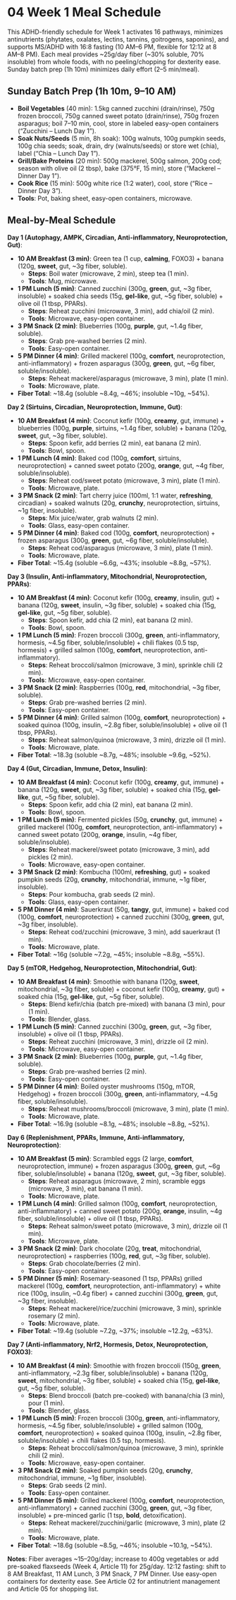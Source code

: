 # 04 Week 1 Meal Schedule

This ADHD-friendly schedule for Week 1 activates 16 pathways, minimizes antinutrients (phytates, oxalates, lectins, tannins, goitrogens, saponins), and supports MS/ADHD with 16:8 fasting (10 AM–6 PM, flexible for 12:12 at 8 AM–8 PM). Each meal provides ~25g/day fiber (~30% soluble, 70% insoluble) from whole foods, with no peeling/chopping for dexterity ease. Sunday batch prep (1h 10m) minimizes daily effort (2–5 min/meal).

## Sunday Batch Prep (1h 10m, 9–10 AM)
- **Boil Vegetables** (40 min): 1.5kg canned zucchini (drain/rinse), 750g frozen broccoli, 750g canned sweet potato (drain/rinse), 750g frozen asparagus; boil 7–10 min, cool, store in labeled easy-open containers (“Zucchini – Lunch Day 1”).
- **Soak Nuts/Seeds** (5 min, 8h soak): 100g walnuts, 100g pumpkin seeds, 100g chia seeds; soak, drain, dry (walnuts/seeds) or store wet (chia), label (“Chia – Lunch Day 1”).
- **Grill/Bake Proteins** (20 min): 500g mackerel, 500g salmon, 200g cod; season with olive oil (2 tbsp), bake (375°F, 15 min), store (“Mackerel – Dinner Day 1”).
- **Cook Rice** (15 min): 500g white rice (1:2 water), cool, store (“Rice – Dinner Day 3”).
- **Tools**: Pot, baking sheet, easy-open containers, microwave.

## Meal-by-Meal Schedule
**Day 1 (Autophagy, AMPK, Circadian, Anti-inflammatory, Neuroprotection, Gut)**:
- **10 AM Breakfast (3 min)**: Green tea (1 cup, **calming**, FOXO3) + banana (120g, **sweet**, gut, ~3g fiber, soluble).
  - **Steps**: Boil water (microwave, 2 min), steep tea (1 min).
  - **Tools**: Mug, microwave.
- **1 PM Lunch (5 min)**: Canned zucchini (300g, **green**, gut, ~3g fiber, insoluble) + soaked chia seeds (15g, **gel-like**, gut, ~5g fiber, soluble) + olive oil (1 tbsp, PPARs).
  - **Steps**: Reheat zucchini (microwave, 3 min), add chia/oil (2 min).
  - **Tools**: Microwave, easy-open container.
- **3 PM Snack (2 min)**: Blueberries (100g, **purple**, gut, ~1.4g fiber, soluble).
  - **Steps**: Grab pre-washed berries (2 min).
  - **Tools**: Easy-open container.
- **5 PM Dinner (4 min)**: Grilled mackerel (100g, **comfort**, neuroprotection, anti-inflammatory) + frozen asparagus (300g, **green**, gut, ~6g fiber, soluble/insoluble).
  - **Steps**: Reheat mackerel/asparagus (microwave, 3 min), plate (1 min).
  - **Tools**: Microwave, plate.
- **Fiber Total**: ~18.4g (soluble ~8.4g, ~46%; insoluble ~10g, ~54%).

**Day 2 (Sirtuins, Circadian, Neuroprotection, Immune, Gut)**:
- **10 AM Breakfast (4 min)**: Coconut kefir (100g, **creamy**, gut, immune) + blueberries (100g, **purple**, sirtuins, ~1.4g fiber, soluble) + banana (120g, **sweet**, gut, ~3g fiber, soluble).
  - **Steps**: Spoon kefir, add berries (2 min), eat banana (2 min).
  - **Tools**: Bowl, spoon.
- **1 PM Lunch (4 min)**: Baked cod (100g, **comfort**, sirtuins, neuroprotection) + canned sweet potato (200g, **orange**, gut, ~4g fiber, soluble/insoluble).
  - **Steps**: Reheat cod/sweet potato (microwave, 3 min), plate (1 min).
  - **Tools**: Microwave, plate.
- **3 PM Snack (2 min)**: Tart cherry juice (100ml, 1:1 water, **refreshing**, circadian) + soaked walnuts (20g, **crunchy**, neuroprotection, sirtuins, ~1g fiber, insoluble).
  - **Steps**: Mix juice/water, grab walnuts (2 min).
  - **Tools**: Glass, easy-open container.
- **5 PM Dinner (4 min)**: Baked cod (100g, **comfort**, neuroprotection) + frozen asparagus (300g, **green**, gut, ~6g fiber, soluble/insoluble).
  - **Steps**: Reheat cod/asparagus (microwave, 3 min), plate (1 min).
  - **Tools**: Microwave, plate.
- **Fiber Total**: ~15.4g (soluble ~6.6g, ~43%; insoluble ~8.8g, ~57%).

**Day 3 (Insulin, Anti-inflammatory, Mitochondrial, Neuroprotection, PPARs)**:
- **10 AM Breakfast (4 min)**: Coconut kefir (100g, **creamy**, insulin, gut) + banana (120g, **sweet**, insulin, ~3g fiber, soluble) + soaked chia (15g, **gel-like**, gut, ~5g fiber, soluble).
  - **Steps**: Spoon kefir, add chia (2 min), eat banana (2 min).
  - **Tools**: Bowl, spoon.
- **1 PM Lunch (5 min)**: Frozen broccoli (300g, **green**, anti-inflammatory, hormesis, ~4.5g fiber, soluble/insoluble) + chili flakes (0.5 tsp, hormesis) + grilled salmon (100g, **comfort**, neuroprotection, anti-inflammatory).
  - **Steps**: Reheat broccoli/salmon (microwave, 3 min), sprinkle chili (2 min).
  - **Tools**: Microwave, easy-open container.
- **3 PM Snack (2 min)**: Raspberries (100g, **red**, mitochondrial, ~3g fiber, soluble).
  - **Steps**: Grab pre-washed berries (2 min).
  - **Tools**: Easy-open container.
- **5 PM Dinner (4 min)**: Grilled salmon (100g, **comfort**, neuroprotection) + soaked quinoa (100g, insulin, ~2.8g fiber, soluble/insoluble) + olive oil (1 tbsp, PPARs).
  - **Steps**: Reheat salmon/quinoa (microwave, 3 min), drizzle oil (1 min).
  - **Tools**: Microwave, plate.
- **Fiber Total**: ~18.3g (soluble ~8.7g, ~48%; insoluble ~9.6g, ~52%).

**Day 4 (Gut, Circadian, Immune, Detox, Insulin)**:
- **10 AM Breakfast (4 min)**: Coconut kefir (100g, **creamy**, gut, immune) + banana (120g, **sweet**, gut, ~3g fiber, soluble) + soaked chia (15g, **gel-like**, gut, ~5g fiber, soluble).
  - **Steps**: Spoon kefir, add chia (2 min), eat banana (2 min).
  - **Tools**: Bowl, spoon.
- **1 PM Lunch (5 min)**: Fermented pickles (50g, **crunchy**, gut, immune) + grilled mackerel (100g, **comfort**, neuroprotection, anti-inflammatory) + canned sweet potato (200g, **orange**, insulin, ~4g fiber, soluble/insoluble).
  - **Steps**: Reheat mackerel/sweet potato (microwave, 3 min), add pickles (2 min).
  - **Tools**: Microwave, easy-open container.
- **3 PM Snack (2 min)**: Kombucha (100ml, **refreshing**, gut) + soaked pumpkin seeds (20g, **crunchy**, mitochondrial, immune, ~1g fiber, insoluble).
  - **Steps**: Pour kombucha, grab seeds (2 min).
  - **Tools**: Glass, easy-open container.
- **5 PM Dinner (4 min)**: Sauerkraut (50g, **tangy**, gut, immune) + baked cod (100g, **comfort**, neuroprotection) + canned zucchini (300g, **green**, gut, ~3g fiber, insoluble).
  - **Steps**: Reheat cod/zucchini (microwave, 3 min), add sauerkraut (1 min).
  - **Tools**: Microwave, plate.
- **Fiber Total**: ~16g (soluble ~7.2g, ~45%; insoluble ~8.8g, ~55%).

**Day 5 (mTOR, Hedgehog, Neuroprotection, Mitochondrial, Gut)**:
- **10 AM Breakfast (4 min)**: Smoothie with banana (120g, **sweet**, mitochondrial, ~3g fiber, soluble) + coconut kefir (100g, **creamy**, gut) + soaked chia (15g, **gel-like**, gut, ~5g fiber, soluble).
  - **Steps**: Blend kefir/chia (batch pre-mixed) with banana (3 min), pour (1 min).
  - **Tools**: Blender, glass.
- **1 PM Lunch (5 min)**: Canned zucchini (300g, **green**, gut, ~3g fiber, insoluble) + olive oil (1 tbsp, PPARs).
  - **Steps**: Reheat zucchini (microwave, 3 min), drizzle oil (2 min).
  - **Tools**: Microwave, easy-open container.
- **3 PM Snack (2 min)**: Blueberries (100g, **purple**, gut, ~1.4g fiber, soluble).
  - **Steps**: Grab pre-washed berries (2 min).
  - **Tools**: Easy-open container.
- **5 PM Dinner (4 min)**: Boiled oyster mushrooms (150g, mTOR, Hedgehog) + frozen broccoli (300g, **green**, anti-inflammatory, ~4.5g fiber, soluble/insoluble).
  - **Steps**: Reheat mushrooms/broccoli (microwave, 3 min), plate (1 min).
  - **Tools**: Microwave, plate.
- **Fiber Total**: ~16.9g (soluble ~8.1g, ~48%; insoluble ~8.8g, ~52%).

**Day 6 (Replenishment, PPARs, Immune, Anti-inflammatory, Neuroprotection)**:
- **10 AM Breakfast (5 min)**: Scrambled eggs (2 large, **comfort**, neuroprotection, immune) + frozen asparagus (300g, **green**, gut, ~6g fiber, soluble/insoluble) + banana (120g, **sweet**, gut, ~3g fiber, soluble).
  - **Steps**: Reheat asparagus (microwave, 2 min), scramble eggs (microwave, 3 min), eat banana (1 min).
  - **Tools**: Microwave, plate.
- **1 PM Lunch (4 min)**: Grilled salmon (100g, **comfort**, neuroprotection, anti-inflammatory) + canned sweet potato (200g, **orange**, insulin, ~4g fiber, soluble/insoluble) + olive oil (1 tbsp, PPARs).
  - **Steps**: Reheat salmon/sweet potato (microwave, 3 min), drizzle oil (1 min).
  - **Tools**: Microwave, plate.
- **3 PM Snack (2 min)**: Dark chocolate (20g, **treat**, mitochondrial, neuroprotection) + raspberries (100g, **red**, gut, ~3g fiber, soluble).
  - **Steps**: Grab chocolate/berries (2 min).
  - **Tools**: Easy-open container.
- **5 PM Dinner (5 min)**: Rosemary-seasoned (1 tsp, PPARs) grilled mackerel (100g, **comfort**, neuroprotection, anti-inflammatory) + white rice (100g, insulin, ~0.4g fiber) + canned zucchini (300g, **green**, gut, ~3g fiber, insoluble).
  - **Steps**: Reheat mackerel/rice/zucchini (microwave, 3 min), sprinkle rosemary (2 min).
  - **Tools**: Microwave, plate.
- **Fiber Total**: ~19.4g (soluble ~7.2g, ~37%; insoluble ~12.2g, ~63%).

**Day 7 (Anti-inflammatory, Nrf2, Hormesis, Detox, Neuroprotection, FOXO3)**:
- **10 AM Breakfast (4 min)**: Smoothie with frozen broccoli (150g, **green**, anti-inflammatory, ~2.3g fiber, soluble/insoluble) + banana (120g, **sweet**, mitochondrial, ~3g fiber, soluble) + soaked chia (15g, **gel-like**, gut, ~5g fiber, soluble).
  - **Steps**: Blend broccoli (batch pre-cooked) with banana/chia (3 min), pour (1 min).
  - **Tools**: Blender, glass.
- **1 PM Lunch (5 min)**: Frozen broccoli (300g, **green**, anti-inflammatory, hormesis, ~4.5g fiber, soluble/insoluble) + grilled salmon (100g, **comfort**, neuroprotection) + soaked quinoa (100g, insulin, ~2.8g fiber, soluble/insoluble) + chili flakes (0.5 tsp, hormesis).
  - **Steps**: Reheat broccoli/salmon/quinoa (microwave, 3 min), sprinkle chili (2 min).
  - **Tools**: Microwave, easy-open container.
- **3 PM Snack (2 min)**: Soaked pumpkin seeds (20g, **crunchy**, mitochondrial, immune, ~1g fiber, insoluble).
  - **Steps**: Grab seeds (2 min).
  - **Tools**: Easy-open container.
- **5 PM Dinner (5 min)**: Grilled mackerel (100g, **comfort**, neuroprotection, anti-inflammatory) + canned zucchini (300g, **green**, gut, ~3g fiber, insoluble) + pre-minced garlic (1 tsp, **bold**, detoxification).
  - **Steps**: Reheat mackerel/zucchini/garlic (microwave, 3 min), plate (2 min).
  - **Tools**: Microwave, plate.
- **Fiber Total**: ~18.6g (soluble ~8.5g, ~46%; insoluble ~10.1g, ~54%).

**Notes**: Fiber averages ~15–20g/day; increase to 400g vegetables or add pre-soaked flaxseeds (Week 4, Article 11) for 25g/day. 12:12 fasting: shift to 8 AM Breakfast, 11 AM Lunch, 3 PM Snack, 7 PM Dinner. Use easy-open containers for dexterity ease. See Article 02 for antinutrient management and Article 05 for shopping list.